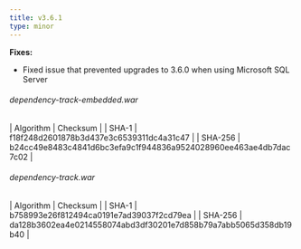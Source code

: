 ```yaml
---
title: v3.6.1
type: minor
---
```


**Fixes:**

* Fixed issue that prevented upgrades to 3.6.0 when using Microsoft SQL Server

###### dependency-track-embedded.war

| Algorithm | Checksum |
| SHA-1     | f18f248d2601878b3d437e3c6539311dc4a31c47 |
| SHA-256   | b24cc49e8483c4841d6bc3efa9c1f944836a9524028960ee463ae4db7dac7c02 |

###### dependency-track.war

| Algorithm | Checksum |
| SHA-1     | b758993e26f812494ca0191e7ad39037f2cd79ea |
| SHA-256   | da128b3602ea4e0214558074abd3df30201e7d858b79a7abb5065d358db19b40 |
